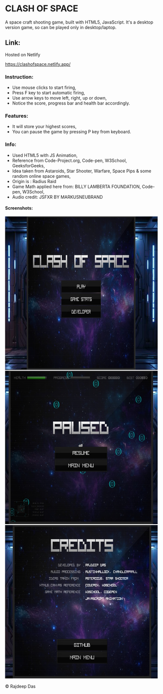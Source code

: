 # CLASH OF SPACE
A space craft shooting game, built with HTML5, JavaScript. It's a desktop version game, so can be played only in desktop/laptop.

## Link:

Hosted on Netlify

https://clashofspace.netlify.app/

### Instruction:

- Use mouse clicks to start firing,
- Press F key to start automatic firing,
- Use arrow keys to move left, right, up or down,
- Notice the score, progress bar and health bar accordingly.

### Features:

- It will store your highest scores,
- You can pause the game by pressing P key from keyboard.

### Info:

- Used HTML5 with JS Animation,
- Reference from Code-Project.org, Code-pen, W3School, GeeksforGeeks,
- Idea taken from Astaroids, Star Shooter, Warfare, Space Pips & some random online space games,
- Origin is : Radius Raid
- Game Math applied here from: BILLY LAMBERTA FOUNDATION, Code-pen, W3School,
- Audio credit: JSFXR BY MARKUSNEUBRAND
 
#### Screenshots:

<img src="https://github.com/Rajspeaks/Clash-of-Space/blob/main/screenshot.png" height="500px" width="500px"> <img src="https://github.com/Rajspeaks/Clash-of-Space/blob/main/screenshot2.png" height="500px" width="500px"> <img src="https://github.com/Rajspeaks/Clash-of-Space/blob/main/screenshot3.png" height="500px" width="500px">


&copy; Rajdeep Das
